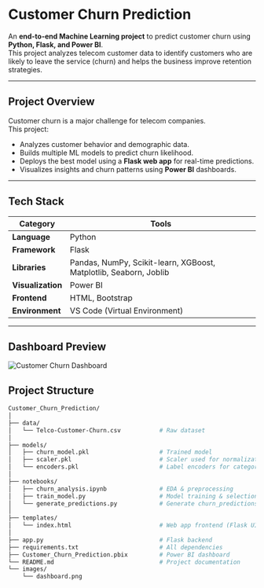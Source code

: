 # Customer Churn Prediction

An **end-to-end Machine Learning project** to predict customer churn using **Python, Flask, and Power BI**.  
This project analyzes telecom customer data to identify customers who are likely to leave the service (churn) and helps the business improve retention strategies.

---

## Project Overview

Customer churn is a major challenge for telecom companies.  
This project:
- Analyzes customer behavior and demographic data.
- Builds multiple ML models to predict churn likelihood.
- Deploys the best model using a **Flask web app** for real-time predictions.
- Visualizes insights and churn patterns using **Power BI** dashboards.

---

## Tech Stack

| Category | Tools |
|-----------|-------|
| **Language** | Python |
| **Framework** | Flask |
| **Libraries** | Pandas, NumPy, Scikit-learn, XGBoost, Matplotlib, Seaborn, Joblib |
| **Visualization** | Power BI |
| **Frontend** | HTML, Bootstrap |
| **Environment** | VS Code (Virtual Environment) |

---
## Dashboard Preview
![Customer Churn Dashboard]([images/dashboard.png](https://github.com/Raghav1703/Customer_Churn_Prediction/blob/main/images/Dashboard.png?raw=true))
## Project Structure

```bash
Customer_Churn_Prediction/
│
├── data/
│   └── Telco-Customer-Churn.csv           # Raw dataset
│
├── models/
│   ├── churn_model.pkl                    # Trained model
│   ├── scaler.pkl                         # Scaler used for normalization
│   └── encoders.pkl                       # Label encoders for categorical features
│
├── notebooks/
│   ├── churn_analysis.ipynb               # EDA & preprocessing
│   ├── train_model.py                     # Model training & selection
│   └── generate_predictions.py            # Generate churn_predictions.csv for Power BI
│
├── templates/
│   └── index.html                         # Web app frontend (Flask UI)
│
├── app.py                                 # Flask backend
├── requirements.txt                       # All dependencies
├── Customer_Churn_Prediction.pbix         # Power BI dashboard
└── README.md                              # Project documentation
└── images/
    └── dashboard.png


